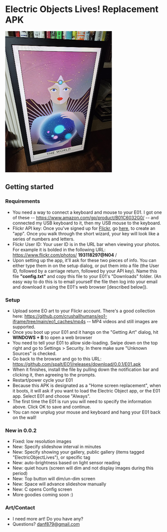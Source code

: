 # Electric Objects Lives!  Replacement APK

![](e01.png "e01")

## Getting started

### Requirements 

- You need a way to connect a keyboard and mouse to your E01.  I got one of these -- https://www.amazon.com/gp/product/B01C6032G0/ -- and connected my USB keyboard to it, then my USB mouse to the keyboard.
- Flickr API key:  Once you've signed up for [Flickr](https://www.flickr.com), go [here](https://www.flickr.com/services/apps/create/apply/), to create an "app".  Once you walk through the short wizard, your key will look like a series of numbers and letters.
- Flickr User ID:  Your user ID is in the URL bar when viewing your photos.  For example it is bolded in the following URL:  https://www.flickr.com/photos/ **193118297@N04** /
- Upon setting up the app, it'll ask for these two pieces of info.  You can either type them in on the setup dialog, or put them into a file (the User ID, followed by a carriage return, followed by your API key).  Name this file **"config.txt"** and copy this file to your E01's "Downloads" folder.  (An easy way to do this is to email yourself the file then log into your email and download it using the E01's web browser [described below]).

### Setup

- Upload some EO art to your Flickr account.  There's a good collection here:  https://github.com/crushallhumans/eo1-iframe/tree/main/eo1_caches/mp4s -- MP4 videos and still images are supported.
- Once you boot up your E01 and it hangs on the "Getting Art" dialog, hit **WINDOWS + B** to open a web browser
- You need to tell your E01 to allow side-loading.  Swipe down on the top right and go to Settings > Security.  In there make sure "Unknown Sources" is checked.
- Go back to the browser and go to this URL: https://github.com/spalt/EO1/releases/download/0.0.1/E01.apk
- When it finishes, install the file by pulling down the notification bar and clicking it, then agreeing to the prompts.
- Restart/power cycle your E01
- Because this APK is designated as a "Home screen replacement", when it boots, it will ask if you want to load the Electric Object app, or the E01 app.  Select E01 and choose "Always".
- The first time the E01 is run you will need to specify the information above.  Click OK to save and continue.
- You can now unplug your mouse and keyboard and hang your E01 back on the wall!

### New in 0.0.2

- Fixed: low resolution images
- New: Specify slideshow interval in minutes
- New: Specify showing your gallery, public gallery (items tagged "ElectricObjectLives"), or specific tag
- New: auto-brightness based on light sensor reading
- New: quiet hours (screen will dim and not display images during this period)
- New: Top button will dim/un-dim screen
- New: Space will advance slideshow manually
- New: C opens Config screen
- More goodies coming soon :)

### Art/Contact

- I need more art!  Do you have any?  
- Questions?  danf879@gmail.com